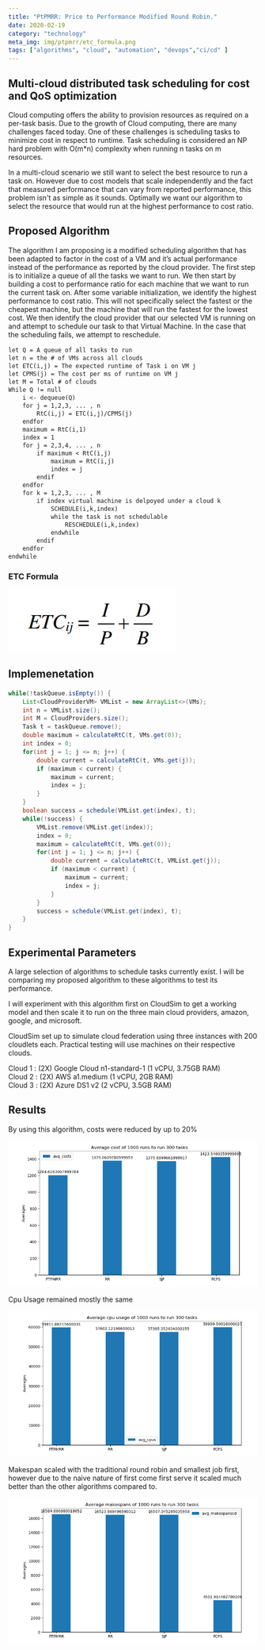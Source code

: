 ```yaml
---
title: "PtPMRR: Price to Performance Modified Round Robin."
date: 2020-02-19
category: "technology"
meta_img: img/ptpmrr/etc_formula.png
tags: ["algorithms", "cloud", "automation", "devops","ci/cd" ]
---
```


## Multi-cloud distributed task scheduling for cost and QoS optimization


Cloud computing offers the ability to provision resources as required on a per-task basis. Due to the growth of Cloud computing, there are many challenges faced today. One of these challenges is scheduling tasks to minimize cost in respect to runtime. Task scheduling is considered an NP hard problem with O(m*n) complexity when running n tasks on m resources.

In a multi-cloud scenario we still want to select the best resource to run a task on. However due to cost models that scale independently and the fact that measured performance that can vary from reported performance, this problem isn't as simple as it sounds. Optimally we want our algorithm to select the resource that would run at the highest performance to cost ratio. 

## Proposed Algorithm

The algorithm I am proposing is a modified scheduling algorithm that has been adapted to factor in the cost of a VM and it’s actual performance instead of the performance as reported by the cloud provider. The first step is to initialize a queue of all the tasks we want to run. We then start by building a cost to performance ratio for each machine that we want to run the current task on. After some variable initialization, we identify the highest performance to cost ratio. This will not specifically select the fastest or the cheapest machine, but the  machine that will run the fastest for the lowest cost. We then identify the cloud provider that our selected VM is running on and attempt to schedule our task to that Virtual Machine. In the case that the scheduling fails, we attempt to reschedule.

```
let Q = A queue of all tasks to run
let n = the # of VMs across all clouds
let ETC(i,j) = The expected runtime of Task i on VM j
let CPMS(j) = The cost per ms of runtime on VM j
let M = Total # of clouds
While Q != null
    i <- dequeue(Q)
    for j = 1,2,3, ... , n
        RtC(i,j) = ETC(i,j)/CPMS(j)
    endfor
    maximum = RtC(i,1)
    index = 1
    for j = 2,3,4, ... , n
        if maximum < RtC(i,j)
            maximum = RtC(i,j)
            index = j
        endif
    endfor
    for k = 1,2,3, ... , M
        if index virtual machine is delpoyed under a cloud k
            SCHEDULE(i,k,index)
            while the task is not schedulable
                RESCHEDULE(i,k,index)
            endwhile
        endif
    endfor
endwhile
```
### ETC Formula

![alt text](/img/ptpmrr/etc_formula.png "Logo Title Text 2")

## Implemenetation

``` java
while(!taskQueue.isEmpty()) {
    List<CloudProviderVM> VMList = new ArrayList<>(VMs);
    int n = VMList.size();
    int M = CloudProviders.size();
    Task t = taskQueue.remove();
    double maximum = calculateRtC(t, VMs.get(0));
    int index = 0;
    for(int j = 1; j <= n; j++) {
        double current = calculateRtC(t, VMs.get(j));
        if (maximum < current) {
            maximum = current;
            index = j;
        }
    }
    boolean success = schedule(VMList.get(index), t);
    while(!success) {
        VMList.remove(VMList.get(index));
        index = 0;
        maximum = calculateRtC(t, VMs.get(0));
        for(int j = 1; j <= n; j++) {
            double current = calculateRtC(t, VMList.get(j));
            if (maximum < current) {
                maximum = current;
                index = j;
            }
        }
        success = schedule(VMList.get(index), t);
    }
}
```

## Experimental Parameters

A large selection of algorithms to schedule tasks currently exist. I will be comparing my proposed algorithm to these algorithms to test its performance.

I will experiment with this algorithm first on CloudSim to get a working model and then scale it to run on the three main cloud providers, amazon, google, and microsoft.

CloudSim set up to simulate cloud federation using three instances with 200 cloudlets each.
Practical testing will use machines on their respective clouds. 

Cloud 1 : (2X) Google Cloud n1-standard-1 (1 vCPU, 3.75GB RAM)\
Cloud 2 : (2X) AWS a1.medium (1 vCPU, 2GB RAM)\
Cloud 3 : (2X) Azure DS1 v2 (2 vCPU, 3.5GB RAM)

## Results

By using this algorithm, costs were reduced by up to 20%

![alt text](/img/ptpmrr/Figure_4.png "Cost")

Cpu Usage remained mostly the same

![alt text](/img/ptpmrr/Figure_5.png "CPU usage")

Makespan scaled with the traditional round robin and smallest job first, however due to the naive nature of first come first serve it scaled much better than the other algorithms compared to.

![alt text](/img/ptpmrr/Figure_6.png "Makespan")
